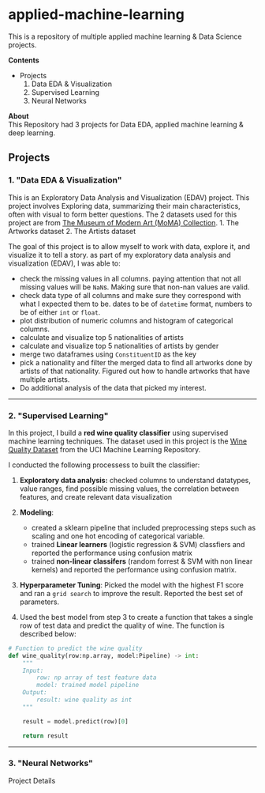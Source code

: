 # applied-machine-learning
This is a repository of multiple applied machine learning & Data Science projects.

**Contents**
- Projects
    1. Data EDA & Visualization
    2. Supervised Learning
    3. Neural Networks

**About**</br>
This Repository had 3 projects for Data EDA, applied machine learning & deep learning.

## Projects
### 1. "Data EDA & Visualization"
This is an Exploratory Data Analysis and Visualization (EDAV) project.
This project involves Exploring data, summarizing their main characteristics, often with visual to form better questions.
The 2 datasets used for this project are from [The Museum of Modern Art (MoMA) Collection](https://github.com/MuseumofModernArt/collection).
    1. The Artworks dataset
    2. The Artists dataset

The goal of this project is to allow myself to work with data, explore it, and visualize it to tell a story.
as part of my exploratory data analysis and visualization (EDAV), I was able to:
* check the missing values in all columns. paying attention that not all missing values will be `NaN`s. Making sure that non-nan values are valid.
* check data type of all columns and make sure they correspond with what I expected them to be. dates to be of `datetime` format, numbers to be of either `int` or `float`.
* plot distribution of numeric columns and histogram of categorical columns.
* calculate and visualize top 5 nationalities of artists
* calculate and visualize top 5 nationalities of artists by gender
* merge two dataframes using `ConstituentID` as the key
* pick a nationality and filter the merged data to find all artworks done by artists of that nationality. Figured out how to handle artworks that have multiple artists.
* Do additional analysis of the data that picked my interest.

---

### 2. "Supervised Learning"
In this project, I build a **red wine quality classifier** using supervised machine learning techniques.
The dataset used in this project is the [Wine Quality Dataset](https://archive.ics.uci.edu/ml/datasets/Wine+Quality) from the UCI Machine Learning Repository.

I conducted the following processess to built the classifier:

1. **Exploratory data analysis:** checked columns to understand datatypes, value ranges, find possible missing values, the correlation between features, and create relevant data visualization
2.  **Modeling**:
    * created a sklearn pipeline  that included preprocessing steps such as scaling and one hot encoding of categorical variable.
    *  trained **Linear learners** (logistic regression & SVM) classfiers and reported the performance using confusion matrix
    *  trained **non-linear classifers** (random forrest & SVM with non linear kernels) and reported the performance using confusion matrix.
3. **Hyperparameter Tuning**: Picked the model with the highest F1 score and ran a ```grid search``` to improve the result. Reported the best set of parameters.

4. Used the best model from step 3 to create a function that takes a single row of test data and predict the quality of wine. The function is described below:

```python
# Function to predict the wine quality
def wine_quality(row:np.array, model:Pipeline) -> int:
    """
    Input:
        row: np array of test feature data
        model: trained model pipeline
    Output:
        result: wine quality as int
    """

    result = model.predict(row)[0]

    return result
```

---

### 3. "Neural Networks"
Project Details
